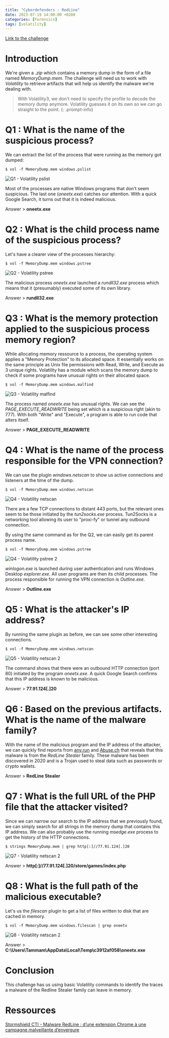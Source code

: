 ```yaml
---
title: "Cyberdefenders : RedLine"
date: 2023-07-19 14:00:00 +0200
categories: [Forensics]
tags: [volatility]
---
```

[Link to the challenge](https://cyberdefenders.org/blueteam-ctf-challenges/106)

# Introduction

We're given a *.zip* which contains a memory dump in the form of a file named *MemoryDump.mem*. The challenge will need us to work with *Volatility* to retrieve artifacts that will help us identify the malware we're dealing with.

> With Volatility3, we don't need to specify the profile to decode the memory dump anymore. Volatility guesses it on its own so we can go straight to the point.
{: .prompt-info}

# Q1 : What is the name of the suspicious process?

We can extract the list of the process that were running as the memory got dumped:
```shell
$ vol -f MemoryDump.mem windows.pslist
```
![Q1 - Volatility pslist](/assets/posts_img/2023-07-19-Cyberdefenders-Redline/q1.png)

Most of the processes are native Windows programs that don't seem suspicious. The last one (*oneetx.exe*) catches our attention. With a quick Google Search, it turns out that it is indeed malicious.

Answer > __oneetx.exe__

# Q2 : What is the child process name of the suspicious process?

Let's have a clearer view of the processes hierarchy:
```shell
$ vol -f MemoryDump.mem windows.pstree
```
![Q2 - Volatility pstree](/assets/posts_img/2023-07-19-Cyberdefenders-Redline/q2.png)

The malicious process *oneetx.exe* launched a *rundll32.exe* process which means that it (presumably) executed some of its own library.

Answer > __rundll32.exe__

# Q3 : What is the memory protection applied to the suspicious process memory region?

While allocating memory ressource to a process, the operating system applies a "Memory Protection" to its allocated space. It essentially works on the same principle as Unix file permissions with Read, Write, and Execute as 3 unique rights.
Volatility has a module which scans the memory dump to check if some programs have unusual rights on their allocated space.
```shell
$ vol -f MemoryDump.mem windows.malfind
```
![Q3 - Volatility malfind](/assets/posts_img/2023-07-19-Cyberdefenders-Redline/q3.png)

The process named *oneetx.exe* has unusual rights. We can see the *PAGE_EXECUTE_READWRITE* being set which is a suspicious right (akin to 777). With both "Write" and "Execute", a program is able to run code that alters itself.

Answer > __PAGE_EXECUTE_READWRITE__

# Q4 : What is the name of the process responsible for the VPN connection?

We can use the plugin *windows.netscan* to show us active connections and listeners at the time of the dump.
```shell
$ vol -f MemoryDump.mem windows.netscan
```
![Q4 - Volatility netscan](/assets/posts_img/2023-07-19-Cyberdefenders-Redline/q4_1.png)

There are a few TCP connections to distant 443 ports, but the relevant ones seem to be those initiated by the *tun2socks.exe* process. Tun2Socks is a networking tool allowing its user to "proxi-fy" or tunnel any outbound connection.

By using the same command as for the Q2, we can easily get its parent process name.
```shell
$ vol -f MemoryDump.mem windows.pstree
```
![Q4 - Volatility pstree 2](/assets/posts_img/2023-07-19-Cyberdefenders-Redline/q4_2.png)

*winlogon.exe* is launched during user authentication and runs Windows Desktop *explorer.exe*. All user programs are then its child processes. The process responsible for running the VPN connection is *Outline.exe*.

Answer > __Outline.exe__

# Q5 : What is the attacker's IP address?

By running the same plugin as before, we can see some other interesting connections.
```shell
$ vol -f MemoryDump.mem windows.netscan
```
![Q5 - Volatility netscan 2](/assets/posts_img/2023-07-19-Cyberdefenders-Redline/q5.png)

The command shows that there were an outbound HTTP connection (port 80) initiated by the program *oneetx.exe*. A quick Google Search confirms that this IP address is known to be malicious.

Answer > __77.91.124[.]20__

# Q6 : Based on the previous artifacts. What is the name of the malware family?

With the name of the malicious program and the IP address of the attacker, we can quickly find reports from [any.run](https://any.run/report/fbe652fd97a26061c5e6b68468ecf653f7038d1e976bb657ff81117dcb5ecb85/c6f39f4c-07fc-43b0-b8ec-b25ada62aba7) and [Abuse.ch](https://bazaar.abuse.ch/sample/74b102111f7d344a2c0cb7a77d73c968aff7f6a4b67c3457643d9a61c12d2aef/) that reveals that this malware is from the *RedLine Stealer* family. These malware has been discovered in 2020 and is a Trojan used to steal data such as passwords or crypto wallets.

Answer > __RedLine Stealer__

# Q7 : What is the full URL of the PHP file that the attacker visited?

Since we can narrow our search to the IP address that we previously found, we can simply search for all strings in the memory dump that contains this IP address. We can also probably use the running *msedge.exe* process to get the history of the HTTP connections.
```shell
$ strings MemoryDump.mem | grep http[:]//77.91.124[.]20
```
![Q7 - Volatility netscan 2](/assets/posts_img/2023-07-19-Cyberdefenders-Redline/q7.png)

Answer > __http[:]//77.91.124[.]20/store/games/index.php__

# Q8 : What is the full path of the malicious executable?

Let's us the *filescan* plugin to get a list of files written to disk that are cached in memory.

```console
$ vol -f MemoryDump.mem windows.filescan | grep oneetx    
```
![Q8 - Volatility netscan 2](/assets/posts_img/2023-07-19-Cyberdefenders-Redline/q8.png)

Answer > __C:\Users\Tammam\AppData\Local\Temp\c3912af058\oneetx.exe__

# Conclusion

This challenge has us using basic Volatility commands to identify the traces a malware of the Redline Stealer family can leave in memory.

# Ressources

[Stormshield CTI - Malware RedLine : d’une extension Chrome à une campagne malveillante d’envergure](https://www.stormshield.com/fr/actus/malware-redline-extension-chrome-campagne-malveillante-envergure/)
